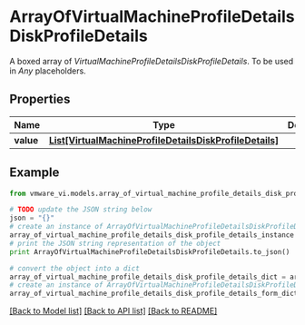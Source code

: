 # ArrayOfVirtualMachineProfileDetailsDiskProfileDetails

A boxed array of *VirtualMachineProfileDetailsDiskProfileDetails*. To be used in *Any* placeholders. 

## Properties
Name | Type | Description | Notes
------------ | ------------- | ------------- | -------------
**value** | [**List[VirtualMachineProfileDetailsDiskProfileDetails]**](VirtualMachineProfileDetailsDiskProfileDetails.md) |  | 

## Example

```python
from vmware_vi.models.array_of_virtual_machine_profile_details_disk_profile_details import ArrayOfVirtualMachineProfileDetailsDiskProfileDetails

# TODO update the JSON string below
json = "{}"
# create an instance of ArrayOfVirtualMachineProfileDetailsDiskProfileDetails from a JSON string
array_of_virtual_machine_profile_details_disk_profile_details_instance = ArrayOfVirtualMachineProfileDetailsDiskProfileDetails.from_json(json)
# print the JSON string representation of the object
print ArrayOfVirtualMachineProfileDetailsDiskProfileDetails.to_json()

# convert the object into a dict
array_of_virtual_machine_profile_details_disk_profile_details_dict = array_of_virtual_machine_profile_details_disk_profile_details_instance.to_dict()
# create an instance of ArrayOfVirtualMachineProfileDetailsDiskProfileDetails from a dict
array_of_virtual_machine_profile_details_disk_profile_details_form_dict = array_of_virtual_machine_profile_details_disk_profile_details.from_dict(array_of_virtual_machine_profile_details_disk_profile_details_dict)
```
[[Back to Model list]](../README.md#documentation-for-models) [[Back to API list]](../README.md#documentation-for-api-endpoints) [[Back to README]](../README.md)


